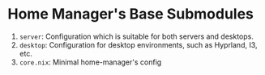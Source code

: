 # Home Manager's Base Submodules

1. `server`: Configuration which is suitable for both servers and desktops.
1. `desktop`: Configuration for desktop environments, such as Hyprland, I3, etc.
1. `core.nix`: Minimal home-manager's config
